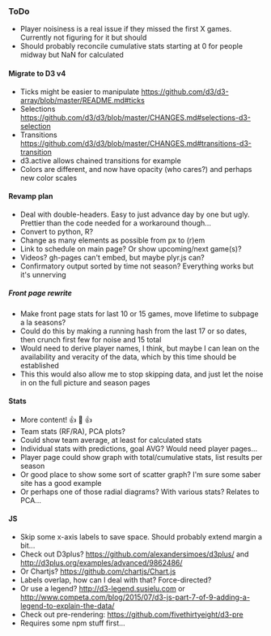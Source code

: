 ### ToDo
- Player noisiness is a real issue if they missed the first X games.  Currently not figuring for it but should
- Should probably reconcile cumulative stats starting at 0 for people midway but NaN for calculated
#### Migrate to D3 v4
- Ticks might be easier to manipulate https://github.com/d3/d3-array/blob/master/README.md#ticks
- Selections https://github.com/d3/d3/blob/master/CHANGES.md#selections-d3-selection
- Transitions https://github.com/d3/d3/blob/master/CHANGES.md#transitions-d3-transition
- d3.active allows chained transitions for example
- Colors are different, and now have opacity (who cares?) and perhaps new color scales
#### Revamp plan
- Deal with double-headers.  Easy to just advance day by one but ugly.  Prettier than the code needed for a workaround though...
- Convert to python, R?
- Change as many elements as possible from px to (r)em
- Link to schedule on main page?  Or show upcoming/next game(s)?
- Videos?  gh-pages can't embed, but maybe plyr.js can?
- Confirmatory output sorted by time not season?  Everything works but it's unnerving
##### Front page rewrite
- Make front page stats for last 10 or 15 games, move lifetime to subpage a la seasons?
- Could do this by making a running hash from the last 17 or so dates, then crunch first few for noise and 15 total
- Would need to derive player names, I think, but maybe I can lean on the availability and veracity of the data, which by this time should be established
- This this would also allow me to stop skipping data, and just let the noise in on the full picture and season pages
#### Stats
- More content! :+1: :100: :+1:
- Team stats (RF/RA), PCA plots?
- Could show team average, at least for calculated stats
- Individual stats with predictions, goal AVG?  Would need player pages...
- Player page could show graph with total/cumulative stats, list results per season
- Or good place to show some sort of scatter graph?  I'm sure some saber site has a good example
- Or perhaps one of those radial diagrams?  With various stats?  Relates to PCA...
#### JS
- Skip some x-axis labels to save space.  Should probably extend margin a bit...
- Check out D3plus? https://github.com/alexandersimoes/d3plus/ and http://d3plus.org/examples/advanced/9862486/
- Or Chartjs? https://github.com/chartjs/Chart.js
- Labels overlap, how can I deal with that?  Force-directed?
- Or use a legend?  http://d3-legend.susielu.com or http://www.competa.com/blog/2015/07/d3-js-part-7-of-9-adding-a-legend-to-explain-the-data/
- Check out pre-rendering: https://github.com/fivethirtyeight/d3-pre
- Requires some npm stuff first...

